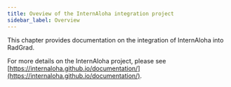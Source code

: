 ```yaml
---
title: Oveview of the InternAloha integration project
sidebar_label: Overview
---
```


This chapter provides documentation on the integration of InternAloha into RadGrad.

For more details on the InternAloha  project, please see [https://internaloha.github.io/documentation/](https://internaloha.github.io/documentation/).

